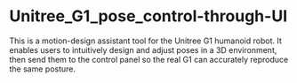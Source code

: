 # Unitree_G1_pose_control-through-UI
This is a motion-design assistant tool for the Unitree G1 humanoid robot. It enables users to intuitively design and adjust poses in a 3D environment, then send them to the control panel so the real G1 can accurately reproduce the same posture.
